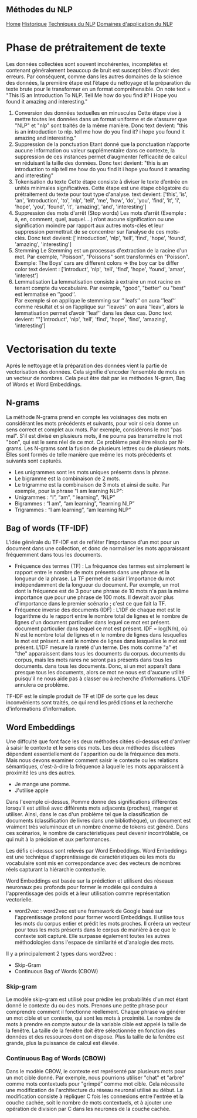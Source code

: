 ## Méthodes du NLP


[Home](./)          [Historique](./Historique.html)          [Techniques du NLP](./Techniques_du_NLP.html)      [Domaines d'application du NLP](./Domaines_Application_NLP.html)

# Phase de prétraitement de texte
Les données collectées sont souvent incohérentes, incomplètes et contenant généralement beaucoup de bruit est susceptibles d’avoir des erreurs. Par conséquent, comme dans les autres domaines de la science des données, la première étape est l’étape du nettoyage et la préparation du texte brute pour le transformer en un format compréhensible. On note text = "This IS an Introduction To NLP. Tell Me how do you find it? I Hope you found it amazing and interesting."
1.	Conversion des données textuelles en minuscules 
Cette étape vise à mettre toutes les données dans un format uniforme et de s'assurer que "NLP" et "nlp" sont traités de la même manière. Donc text devient: "this is an introduction to nlp. tell me how do you find it? i hope you found it amazing and interesting."
2.	Suppression de la ponctuation
Etant donné que la ponctuation n’apporte aucune information ou valeur supplémentaire dans ce contexte, la suppression de ces instances permet d’augmenter l’efficacité de calcul en réduisant la taille des données. Donc text devient: "this is an introduction to nlp tell me how do you find it i hope you found it amazing and interesting"
3.	Tokenisation du texte
Cette étape consiste à diviser le texte d’entrée en unités minimales significatives. Cette étape est une étape obligatoire du prétraitement du texte pour tout type d'analyse.
text devient: 
['this', 'is', 'an', 'introduction', 'to', 'nlp', 'tell', 'me', 'how', 'do', 'you', 'find', 'it', 'i', 'hope', 'you', 'found', 'it', 'amazing', 'and', 'interesting']
4.	Suppression des mots d'arrêt (Stop words)
Les mots d’arrêt (Exemple : à, en, comment, quel, auquel….) n’ont aucune signification ou une signification moindre par rapport aux autres mots-clés et leur suppression permettrait de se concentrer sur l’analyse de ces mots-clés. Donc text devient: ['introduction', 'nlp', 'tell', 'find', 'hope', 'found', 'amazing', 'interesting']
5.	Stemming
Le Stemming est un processus d'extraction de la racine d'un mot. Par exemple, "Poisson", "Poissons" sont transformés en "Poisson".
Exemple: The Boys’ cars are different colors => the boy car be differ color
text devient : ['introduct', 'nlp', 'tell', 'find', 'hope', 'found', 'amaz', 'interest']
6.	Lemmatisation
La lemmatisation consiste à extraire un mot racine en tenant compte du vocabulaire. Par exemple, "good", "better" ou "best" est lemmatisé en ’’good’’.  
Par exemple si on applique le stemming sur ’’ leafs’’ on aura ’’leaf’’ comme résultat et si on l’applique sur ’’leaves’’ on aura ’’leav’’, alors la lemmatisation permet d’avoir ’’leaf’’ dans les deux cas. Donc text devient: ""['introduct', 'nlp', 'tell', 'find', 'hope', 'find', 'amazing', 'interesting']

# Vectorisation du texte
Aprés le nettoyage et la préparation des données vient la partie de vectorisation des données. Cela signifie d'encoder l’ensemble de mots en un vecteur de nombres. Cela 
peut être dait par les méthodes N-gram, Bag of Words et Word Embeddings.
## N-grams
La méthode N-grams prend en compte les voisinages des mots en considérant les mots précédents et suivants, pour voir si cela donne un sens correct et complet aux mots.
Par exemple, considérons le mot "pas mal". S'il est divisé en plusieurs mots, il ne pourra pas transmettre le mot "bon", qui est le sens réel de ce mot. Ce problème peut être résolu par N-grams.
Les N-grams sont la fusion de plusieurs lettres ou de plusieurs mots. Elles sont formés de telle manière que même les mots précédents et suivants sont capturés.
 - Les unigrammes sont les mots uniques présents dans la phrase.
- Le bigramme est la combinaison de 2 mots.
- Le trigramme est la combinaison de 3 mots et ainsi de suite.
Par exemple, pour la phrase "I am learning NLP":
- Unigrammes : “I”, “am”, “ learning”, “NLP”
- Bigrammes : “I am”, “am learning”, “learning NLP”
- Trigrammes : “I am learning”, “am learning NLP”
## Bag of words (TF-IDF) 
L'idée générale du TF-IDF est de refléter l'importance d'un mot pour un document dans une collection, et donc de normaliser les mots apparaissant fréquemment dans tous les documents.
- Fréquence des termes (TF) : La fréquence des termes est simplement le rapport entre le nombre de mots présents dans une phrase et la longueur de la phrase. La TF permet de saisir l'importance du mot indépendamment de la longueur du document. Par exemple, un mot dont la fréquence est de 3 pour une phrase de 10 mots n'a pas la même importance que pour une phrase de 100 mots. Il devrait avoir plus d'importance dans le premier scénario ; c'est ce que fait la TF.
- Fréquence inverse des documents (IDF) : L'IDF de chaque mot est le logarithme du le rapport entre le nombre total de lignes et le nombre de lignes d'un document particulier dans lequel ce mot est présent. document particulier dans lequel ce mot est présent. IDF = log(N/n), où N est le nombre total de lignes et n le nombre de lignes dans lesquelles le mot est présent. n est le nombre de lignes dans lesquelles le mot est présent. L'IDF mesure la rareté d'un terme. Des mots comme "a" et "the" apparaissent dans tous les documents du corpus. documents du corpus, mais les mots rares ne seront pas présents dans tous les documents. dans tous les documents. Donc, si un mot apparaît dans presque tous les documents, alors ce mot ne nous est d'aucune utilité puisqu'il ne nous aide pas à classer ou à recherche d'informations. L'IDF annulera ce problème.

TF-IDF est le simple produit de TF et IDF de sorte que les deux inconvénients sont traités, ce qui rend les prédictions et la recherche d'informations d'information.
## Word Embeddings
Une diffculté que font face les deux méthodes citées ci-dessus est d'arriver à saisir le contexte et le sens des mots. Les deux méthodes discutées dépendent essentiellement de l'apparition ou de la fréquence des mots. Mais nous devons examiner comment saisir le contexte ou les relations sémantiques, c'est-à-dire la fréquence à laquelle les mots apparaissent à proximité les uns des autres.
- Je mange une pomme.
- J'utilise apple

 Dans l'exemple ci-dessus, Pomme donne des significations différentes lorsqu'il est utilisé avec différents mots adjacents (proches), manger et utiliser.
 Ainsi, dans le cas d'un problème tel que la classification de documents (classification de livres dans une bibliothèque), un document est vraiment très volumineux et un nombre énorme de tokens est généré. Dans ces scénarios, le nombre de caractéristiques peut devenir incontrôlable, ce qui nuit à la précision et aux performances.
 
 Les défis ci-dessus sont relevés par Word Embeddings. Word Embeddings est une technique d'apprentissage de caractéristiques où les mots du vocabulaire sont mis en correspondance avec des vecteurs de nombres réels capturant la hiérarchie contextuelle.
 
 Word Embeddings est basée sur la prédiction et utilisent des réseaux neuronaux peu profonds pour former le modèle qui conduira à l'apprentissage des poids et à leur utilisation comme représentation vectorielle.
 - word2vec : word2vec est une framework de Google basé sur l'apprentissage profond  pour former woord Embeddings. Il utilise tous les mots du corpus entier et prédit les mots proches. Il créera un vecteur pour tous les mots présents dans le corpus de manière à ce que le contexte soit capturé. Elle surpasse également toutes les autres méthodologies dans l'espace de similarité et d'analogie des mots.

Il y a principalement 2 types dans word2vec : 
- Skip-Gram
- Continuous Bag of Words (CBOW)
### Skip-gram 
Le modèle skip-gram  est utilisé pour prédire les probabilités d'un mot étant donné le contexte du ou des mots. Prenons une petite phrase pour comprendre comment il fonctionne réellement. Chaque phrase va générer un mot cible et un contexte, qui sont les mots à proximité. Le nombre de mots à prendre en compte autour de la variable cible est appelé la taille de la fenêtre. La taille de la fenêtre doit être sélectionnée en fonction des données et des ressources dont on dispose. Plus la taille de la fenêtre est grande, plus la puissance de calcul est élevée.
### Continuous Bag of Words (CBOW)
Dans le modèle CBOW, le contexte est représenté par plusieurs mots pour un mot cible donné. Par exemple, nous pourrions utiliser "chat" et "arbre" comme mots contextuels pour "grimpé" comme mot cible. Cela nécessite une modification de l'architecture du réseau neuronal utilisé au début. La modification consiste à répliquer C fois les connexions entre l'entrée et la couche cachée, soit le nombre de mots contextuels, et à ajouter une opération de division par C dans les neurones de la couche cachée.


